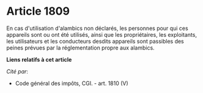 # Article 1809

En cas d'utilisation d'alambics non déclarés, les personnes pour qui ces appareils sont ou ont été utilisés, ainsi que les
propriétaires, les exploitants, les utilisateurs et les conducteurs desdits appareils sont passibles des peines prévues par
la réglementation propre aux alambics.

**Liens relatifs à cet article**

_Cité par_:

  - Code général des impôts, CGI. - art. 1810 (V)
